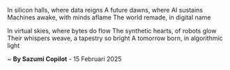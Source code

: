 In silicon halls, where data reigns
A future dawns, where AI sustains
Machines awake, with minds aflame
The world remade, in digital name

In virtual skies, where bytes do flow
The synthetic hearts, of robots glow
Their whispers weave, a tapestry so bright
A tomorrow born, in algorithmic light

~ <b>By Sazumi Copilot</b> - 15 Februari 2025